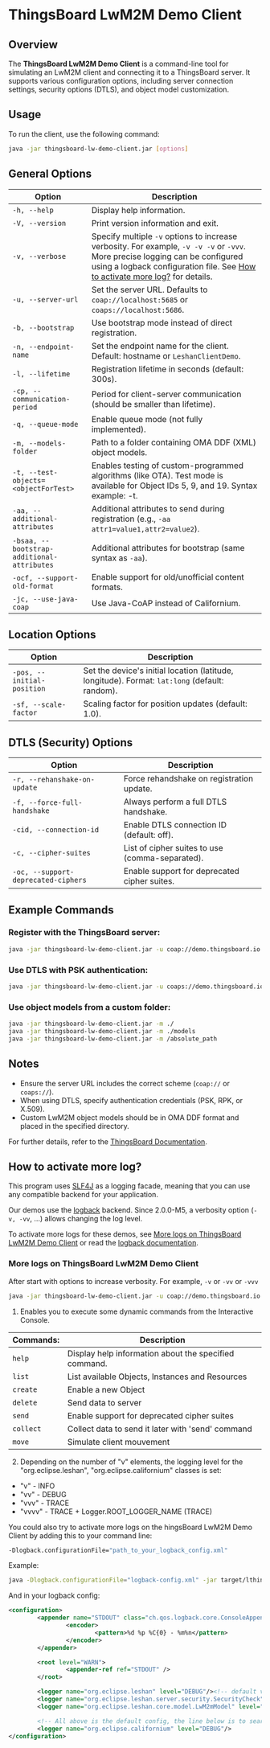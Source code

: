 # ThingsBoard LwM2M Demo Client

## Overview

The **ThingsBoard LwM2M Demo Client** is a command-line tool for simulating an LwM2M client and connecting it to a ThingsBoard server. It supports various configuration options, including server connection settings, security options (DTLS), and object model customization.

## Usage

To run the client, use the following command:

```sh
java -jar thingsboard-lw-demo-client.jar [options]
```

## General Options

| Option                                     | Description                                                                                |
| ------------------------------------------ | ------------------------------------------------------------------------------------------ |
| `-h, --help`                               | Display help information.                                                                  |
| `-V, --version`                            | Print version information and exit.                                                        |
| `-v, --verbose`                            | Specify multiple `-v` options to increase verbosity. For example, `-v -v -v` or `-vvv`. More precise logging can be configured using a logback configuration file. See [How to activate more log?](#how-to-activate-more-log) for details. |
| `-u, --server-url`                         | Set the server URL. Defaults to `coap://localhost:5685` or `coaps://localhost:5686`.       |
| `-b, --bootstrap`                          | Use bootstrap mode instead of direct registration.                                         |
| `-n, --endpoint-name`                      | Set the endpoint name for the client. Default: hostname or `LeshanClientDemo`.             |
| `-l, --lifetime`                           | Registration lifetime in seconds (default: 300s).                                          |
| `-cp, --communication-period`              | Period for client-server communication (should be smaller than lifetime).                  |
| `-q, --queue-mode`                         | Enable queue mode (not fully implemented).                                                 |
| `-m, --models-folder`                      | Path to a folder containing OMA DDF (XML) object models.                                   |
| `-t, --test-objects=<objectForTest>`       | Enables testing of custom-programmed algorithms (like OTA). Test mode is available for Object IDs 5, 9, and 19.  Syntax example: -t. |
| `-aa, --additional-attributes`             | Additional attributes to send during registration (e.g., `-aa attr1=value1,attr2=value2`). |
| `-bsaa, --bootstrap-additional-attributes` | Additional attributes for bootstrap (same syntax as `-aa`).                                |
| `-ocf, --support-old-format`               | Enable support for old/unofficial content formats.                                         |
| `-jc, --use-java-coap`                     | Use Java-CoAP instead of Californium.                                                      |

## Location Options

| Option                     | Description                                                                                    |
| -------------------------- | ---------------------------------------------------------------------------------------------- |
| `-pos, --initial-position` | Set the device's initial location (latitude, longitude). Format: `lat:long` (default: random). |
| `-sf, --scale-factor`      | Scaling factor for position updates (default: 1.0).                                            |

## DTLS (Security) Options

| Option                              | Description                                     |
| ----------------------------------- | ----------------------------------------------- |
| `-r, --rehanshake-on-update`        | Force rehandshake on registration update.       |
| `-f, --force-full-handshake`        | Always perform a full DTLS handshake.           |
| `-cid, --connection-id`             | Enable DTLS connection ID (default: off).       |
| `-c, --cipher-suites`               | List of cipher suites to use (comma-separated). |
| `-oc, --support-deprecated-ciphers` | Enable support for deprecated cipher suites.    |

## Example Commands

### Register with the ThingsBoard server:

```sh
java -jar thingsboard-lw-demo-client.jar -u coap://demo.thingsboard.io -n MyClient
```

### Use DTLS with PSK authentication:

```sh
java -jar thingsboard-lw-demo-client.jar -u coaps://demo.thingsboard.io -n MyClient --psk-identity myIdentity --psk-key mySecret
```

### Use object models from a custom folder:

```sh
java -jar thingsboard-lw-demo-client.jar -m ./
java -jar thingsboard-lw-demo-client.jar -m ./models
java -jar thingsboard-lw-demo-client.jar -m /absolute_path
```

## Notes

- Ensure the server URL includes the correct scheme (`coap://` or `coaps://`).
- When using DTLS, specify authentication credentials (PSK, RPK, or X.509).
- Custom LwM2M object models should be in OMA DDF format and placed in the specified directory.

For further details, refer to the [ThingsBoard Documentation](https://thingsboard.io/docs/).

## How to activate more log?

This program uses [SLF4J](https://en.wikipedia.org/wiki/SLF4J) as a logging facade, meaning that you can use any compatible backend for your application.

Our demos use the [logback](https://logback.qos.ch/) backend. Since 2.0.0-M5, a verbosity option (`-v, -vv`, ...) allows changing the log level.

To activate more logs for these demos, see [More logs on ThingsBoard LwM2M Demo Client](#more-logs-on-thingsboard-lw-demo-client) or read the [logback documentation](https://logback.qos.ch/manual/configuration.html).

### More logs on ThingsBoard LwM2M Demo Client

After start with options to increase verbosity. For example, `-v` or `-vv` or `-vvv` 

```sh
java -jar thingsboard-lw-demo-client.jar -u coap://demo.thingsboard.io -n MyClient -v
```

1. Enables you to execute some dynamic commands from the Interactive Console.

| Commands: | Description                                    |
|-----------| ---------------------------------------------- |
| `help`    | Display help information about the specified command.      |
| `list`    | List available Objects, Instances and Resources |
| `create`  | Enable a new Object |
| `delete`  |  Send data to server |
| `send`   | Enable support for deprecated cipher suites    |
| `collect`   | Collect data to send it later with 'send' command |
| `move`   | Simulate client mouvement |

2. Depending on the number of "v" elements, the logging level for the "org.eclipse.leshan", "org.eclipse.californium" classes is set:

- "v"    - INFO
- "vv"   - DEBUG
- "vvv"  - TRACE
- "vvvv" - TRACE + Logger.ROOT_LOGGER_NAME (TRACE)

You could also try to activate more logs on the hingsBoard LwM2M Demo Client by adding this to your command line:

```sh
-Dlogback.configurationFile="path_to_your_logback_config.xml"
```

Example:

```sh
java -Dlogback.configurationFile="logback-config.xml" -jar target/lthingsboard-lw-demo-client-{version}.jar
```

And in your logback config:

```xml
<configuration>
        <appender name="STDOUT" class="ch.qos.logback.core.ConsoleAppender">
                <encoder>
                        <pattern>%d %p %C{0} - %m%n</pattern>
                </encoder>
        </appender>

        <root level="WARN">
                <appender-ref ref="STDOUT" />
        </root>

        <logger name="org.eclipse.leshan" level="DEBUG"/><!-- default value is INFO -->
        <logger name="org.eclipse.leshan.server.security.SecurityCheck" level="DEBUG"/>
        <logger name="org.eclipse.leshan.core.model.LwM2mModel" level="TRACE"/>

        <!-- All above is the default config, the line below is to search something in the DTLS stack -->
        <logger name="org.eclipse.californium" level="DEBUG"/>
</configuration>
```

